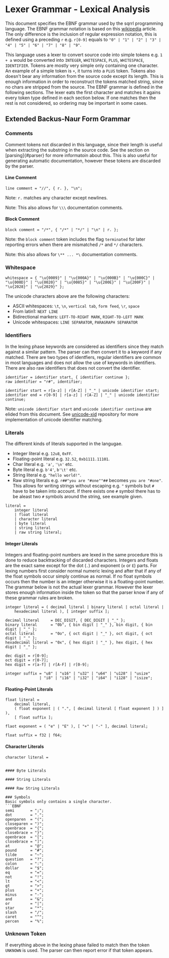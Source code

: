 # Lexer Grammar - Lexical Analysis 
This document specifies the EBNF grammar used by the sqrrl programming
language. The EBNF grammar notation is based on this
[wikipedia](https://en.wikipedia.org/wiki/Extended_Backus%E2%80%93Naur_form)
article. The only difference is the inclusion of regular expression
notation, this is defined using a preceding `r` e.g. `r[0-9]` equals
to `"0" | "1" | "2" | "3" | "4" | "5" | "6" | "7" | "8" | "9"`.

This language uses a lexer to convert source code into simple tokens
e.g. `1 + a` would be converted into `INTEGER`, `WHITESPACE`,
`PLUS`, `WHITESPACE`, `IDENTIFIER`. Tokens are mostly very simple only
containing one character. An example of a simple token is `+`, it
turns into a `PLUS` token. Tokens also doesn't bear any information
from the source code except its length. This is enough information in
order to reconstruct the tokens matched string, since no chars are
stripped from the source. The EBNF grammar is defined in the following
sections. The lexer eats the first character and matches it agains
every token type defined in each section below. If one matches then
the rest is not considered, so ordering may be important in some cases.

## Extended Backus-Naur Form Grammar
### Comments
Comment tokens not discarded in this language, since their length is
useful when extracting the substring in the source code. See the section
on [parsing]{#parser} for more informatoin about this. This is also
useful for generating automatic documentation, however these tokens
are discarded by the parser.

#### Line Comment
```EBNF
line comment = "//", { r. }, "\n";
```
Note: `r.` matches any character except newlines.

Note: This also allows for `\\\` documentation comments.

#### Block Comment
```EBNF
block comment = "/*", { "/*" | "*/" | "\n" | r. };
```
Note: the `block comment` token includes the flag `terminated` for
later reporting errors when there are mismatched `/*` and `*/`
characters.

Note: this also allows for `\** ... *\` documentation comments.

### Whitespace
```EBNF
whitespace = { "\u{0009}" | "\u{000A}" | "\u{000B}" | "\u{000C}" |
"\u{000D}" | "\u{0020}" | "\u{0085}" | "\u{200E}" | "\u{200F}" |
"\u{2028}" | "\u{2029}" };
```
The unicode characters above are the following characters:
- ASCII whitespaces: `\t`, `\n`, `vertical tab`, `form feed`, `\r`,
  `space`
- From latin1: `NEXT LINE`
- Bidirectional markers: `LEFT-TO-RIGHT MARK`, `RIGHT-TO-LEFT MARK`
- Unicode whitespaces: `LINE SEPARATOR`, `PARAGRAPH SEPARATOR`

### Identifiers
In the lexing phase keywords are considered as identifiers since they
match against a similar pattern. The parser can then convert it to a
keyword if any matched. There are two types of identfiers, regular
identifiers are common in most languages and does not allow the use of
keywords in identifiers. There are also raw identifiers that does not
convert the identifier.
```EBNF
identifier = identifier start, { identifier continue };
raw identifier = "r#", identifier;

identifier start = r[a-z] | r[A-Z] | "_" | unicode identifier start;
identifier end = r[0-9] | r[a-z] | r[A-Z] | "_" | unicode identifier continue;
```
Note: `unicode identifier start` and `unicode identifier continue` are
elided from this document. See
[unicode-xid](https://github.com/unicode-rs/unicode-xid) repository
for more implementation of unicode identifier matching.

### Literals
The different kinds of literals supported in the langugae.
- Integer literal e.g. `12u8`, `0xFF`.
- Floating-point literal e.g. `32.52`, `0xb1111.11101`.
- Char literal e.g. `'a'`, `'\n'` etc.
- Byte literal e.g. `b'4'`, `b'\t'` etc.
- String literal e.g. `"hello world!"`.
- Raw string literals e.g. `r##"you are "#one""##` becomes `you are "#one"`.
  This allows for writing strings without escaping e.g. `"` symbols
  but `#` have to be taken into account. If there exists one `#`
  symbol there has to be aleast two `#` symbols around the string, see
  example given.
  

```EBNF
literal = 
    integer literal
    | float literal
    | character literal
    | byte literal
    | string literal
    | raw string literal;
```

#### Integer Literals
Integers and floating-point numbers are lexed in the same procedure
this is done to reduce backtracking of discarded characters. Integers
and floats are the exact same except for the dot (`.`) and exponent
(`e` or `E`) parts. For lexing numbers first consider normal numeric
lexing and after that if any of the float symbols occur simply
continue as normal. If no float symbols occurs then the number is an
integer otherwise it is a floating-point number. The grammar below is
not the actual lexer grammar. However the lexer stores enough
information inside the token so that the parser know if any of these
grammar rules are broken.
```EBNF
integer literal = ( decimal literal | binary literal | octal literal |
    hexadecimal literal ), [ integer suffix ];
    
decimal literal     = DEC_DIGIT, { DEC_DIGIT | "_" };
binary literal      = "0b", { bin digit | "_" }, bin digit, { bin digit | "_" };
octal literal       = "0o", { oct digit | "_" }, oct digit, { oct digit | "_" };
hexadecimal literal = "0x", { hex digit | "_" }, hex digit, { hex digit | "_" };

dec digit = r[0-9];
oct digit = r[0-7];
hex digit = r[a-f] | r[A-F] | r[0-9];

integer suffix = "u8" | "u16" | "u32" | "u64" | "u128" | "usize"
               | "i8" | "i16" | "i32" | "i64" | "i128" | "isize";
```

#### Floating-Point Literals
```EBNF
float literal = 
    decimal literal,
    ( float exponent | ( ".", [ decimal literal [ float exponent ] ) ] ),
    [ float suffix ];
                
flaot exponent = ( "e" | "E" ), [ "+" | "-" ], decimal literal;

float suffix = f32 | f64;
```

#### Character Literals
```EBNF
character literal = 


#### Byte Literals

#### String Literals

#### Raw String Literals

### Symbols
Basic symbols only contains a single character.
```EBNF
semi       = ";";
dot        = ".";
openparen  = "(";
closeparen = ")";
openbrace  = "{";
closebrace = "}";
openbrace  = "[";
closebrace = "]";
at         = "@";
pound      = "#";
tilde      = "~";
question   = "?";
colon      = ":";
dollar     = "$";
eq         = "=";
not        = "!";
lt         = "<";
gt         = ">";
plus       = "+";
minus      = "-";
and        = "&";
or         = "|";
star       = "*";
slash      = "/";
caret      = "^";
percen     = "%";
```

### Unknown Token
If everything above in the lexing phase failed to match then the token
`UNKNOWN` is used. The parser can then report error if that token appears.
